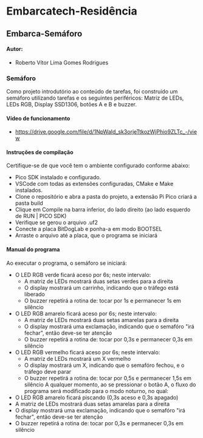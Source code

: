 # Embarcatech-Residência
## Embarca-Semáforo
#### Autor:
* Roberto Vítor Lima Gomes Rodrigues

### Semáforo
Como projeto introdutório ao conteúdo de tarefas, foi construído um semáforo utilizando tarefas e os seguintes periféricos: Matriz de LEDs, LEDs RGB, Display SSD1306, botões A e B e buzzer.

#### Vídeo de funcionamento
* https://drive.google.com/file/d/1NpWaId_sk3orjeTtkozWjPhio9ZLTc_-/view


#### Instruções de compilação
Certifique-se de que você tem o ambiente configurado conforme abaixo:
* Pico SDK instalado e configurado.
* VSCode com todas as extensões configuradas, CMake e Make instalados.
* Clone o repositório e abra a pasta do projeto, a extensão Pi Pico criará a pasta build
* Clique em Compile na barra inferior, do lado direito (ao lado esquerdo de RUN | PICO SDK)
* Verifique se gerou o arquivo .uf2
* Conecte a placa BitDogLab e ponha-a em modo BOOTSEL
* Arraste o arquivo até a placa, que o programa se iniciará

#### Manual do programa
Ao executar o programa, o semáforo se iniciará:
* O LED RGB verde ficará aceso por 6s; neste intervalo:
    * A matriz de LEDs mostrará duas setas verdes para a direita
    * O display mostrará um carrinho, indicando que o tráfego está liberado
    * O buzzer repetirá a rotina de: tocar por 1s e permanecer 1s em silêncio
* O LED RGB amarelo ficará aceso por 6s; neste intervalo:
    * A matriz de LEDs mostrará duas setas amarelas para a direita
    * O display mostrará uma exclamação, indicando que o semafóro "irá fechar", então deve-se ter atenção
    * O buzzer repetirá a rotina de: tocar por 0,3s e permanecer 0,3s em silêncio
* O LED RGB vermelho ficará aceso por 6s; neste intervalo:
    * A matriz de LEDs mostrará um X vermelho
    * O display mostrará um X, indicando que o semafóro fechou, e o tráfego deve parar
    * O buzzer repetirá a rotina de: tocar por 0,5s e permanecer 1,5s em silêncio
A qualquer momento, ao se pressionar o botão A, o fluxo do programa será modificado para o modo noturno, no qual:
* O LED RGB amarelo ficará piscando (0,3s aceso e 0,3s apagado)
* A matriz de LEDs mostrará duas setas amarelas para a direita
* O display mostrará uma exclamação, indicando que o semafóro "irá fechar", então deve-se ter atenção
* O buzzer repetirá a rotina de: tocar por 0,3s e permanecer 0,3s em silêncio